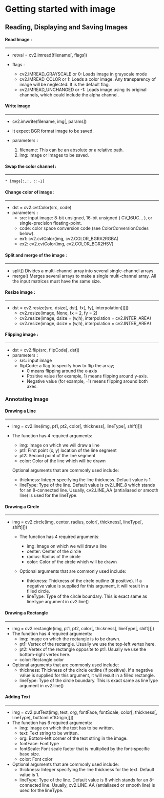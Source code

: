 # Getting started with image

## Reading, Displaying and Saving Images


#### Read Image :
---
* retval = cv2.imread(filename[, flags])
  
* flags :
  * cv2.IMREAD_GRAYSCALE or 0: Loads image in grayscale mode
  * cv2.IMREAD_COLOR or 1: Loads a color image. Any transparency of image will be neglected. It is the default flag.
  * cv2.IMREAD_UNCHANGED or -1: Loads image using its original channels, which could include the alpha channel.

#### Write image 
---
* cv2.imwrite(filename, img[, params])
* It expect BGR format image to be saved.
  
* parameters :
  1. filename: This can be an absolute or a relative path.
  2. img: Image or Images to be saved. 

#### Swap the color channel :
---
	* image[:,:, ::-1]

#### Change color of image :
---
	
* dst = cv2.cvtColor(src, code)
* parameters : 
    * src: input image: 8-bit unsigned, 16-bit unsigned ( CV_16UC... ), or single-precision floating-point.
    * code: color space conversion code (see ColorConversionCodes below).
    * ex1: cv2.cvtColor(img, cv2.COLOR_BGRA2RGBA)
    * ex2: cv2.cvtColor(img, cv2.COLOR_BGR2HSV)

#### Split and merge of the image :
---
* split() Divides a multi-channel array into several single-channel arrays.
* merge() Merges several arrays to make a single multi-channel array. All the input matrices must have the same size.


#### Resize image :
---
* dst = cv2.resize(src, dsize[, dst[, fx[, fy[, interpolation]]]])
    * cv2.resize(image, None, fx = 2, fy = 2)
    * cv2.resize(image, dsize = (w,h), interpolation = cv2.INTER_AREA)
    * cv2.resize(image, dsize = (w,h), interpolation = cv2.INTER_AREA)


#### Flipping image :
---
* dst = cv2.flip(src, flipCode[, dst])
* parameters :
    * src: input image
    * flipCode: a flag to specify how to flip the array; 
      * 0 means flipping around the x-axis 
      * Positive value (for example, 1) means flipping around y-axis. 
      * Negative value (for example, -1) means flipping around both axes.
        
### Annotating Image
#### Drawing a Line
---
* img = cv2.line(img, pt1, pt2, color[, thickness[, lineType[, shift]]])

* The function has 4 required arguments:
  * img: Image on which we will draw a line
  * pt1: First point (x, y) location of the line segment
  * pt2: Second point of the line segment
  * color: Color of the line which will be drawn

  Optional arguments that are commonly used include:
  * thickness: Integer specifying the line thickness. Default value is 1.
  * lineType: Type of the line. Default value is cv2.LINE_8 which stands for an 8-connected line. Usually, cv2.LINE_AA (antialiased or smooth line) is used for the lineType.

#### Drawing a Circle
---
* img = cv2.circle(img, center, radius, color[, thickness[, lineType[, shift]]])
  * The function has 4 required arguments:
    * img: Image on which we will draw a line
    * center: Center of the circle
    * radius: Radius of the circle
    * color: Color of the circle which will be drawn

  * Optional arguments that are commonly used include:
    * thickness: Thickness of the circle outline (if positive). If a negative value is supplied for this argument, it will result in a filled circle.
    * lineType: Type of the circle boundary. This is exact same as lineType argument in cv2.line()
        
#### Drawing a Rectangle
---
* img = cv2.rectangle(img, pt1, pt2, color[, thickness[, lineType[, shift]]])
* The function has 4 required arguments:
  * img: Image on which the rectangle is to be drawn.
  * pt1: Vertex of the rectangle. Usually we use the top-left vertex here.
  * pt2: Vertex of the rectangle opposite to pt1. Usually we use the bottom-right vertex here.
  * color: Rectangle color
* Optional arguments that are commonly used include:
  * thickness: Thickness of the circle outline (if positive). If a negative value is supplied for this argument, it will result in a filled rectangle. 
  * lineType: Type of the circle boundary. This is exact same as lineType argument in cv2.line()


#### Adding Text
---
* img = cv2.putText(img, text, org, fontFace, fontScale, color[, thickness[, lineType[, bottomLeftOrigin]]])
* The function has 6 required arguments:
  * img: Image on which the text has to be written. 
  * text: Text string to be written. 
  * org: Bottom-left corner of the text string in the image. 
  * fontFace: Font type 
  * fontScale: Font scale factor that is multiplied by the font-specific base size. 
  * color: Font color
* Optional arguments that are commonly used include:
  * thickness: Integer specifying the line thickness for the text. Default value is 1. 
  * lineType: Type of the line. Default value is 8 which stands for an 8-connected line. Usually, cv2.LINE_AA (antialiased or smooth line) is used for the lineType.
  